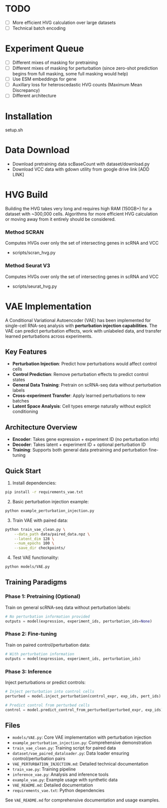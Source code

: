 # TODO
- [ ] More efficient HVG calculation over large datasets
- [ ] Technical batch encoding

# Experiment Queue
- [ ] Different mixes of masking for pretraining
- [ ] Different mixes of masking for perturbation (since zero-shot prediction begins from full masking, some full masking would help)
- [ ] Use ESM embeddings for gene 
- [ ] Auxillary loss for heteroscedastic HVG counts (Maximum Mean Discrepancy)
- [ ] Different architecture

# Installation

setup.sh 

# Data Download

- Download pretraining data scBaseCount with dataset/download.py
- Download VCC data with gdown utility from google drive link [ADD LINK]

# HVG Build

Building the HVG takes very long and requires high RAM (150GB+) for a dataset with ~300,000 cells. Algorithms for more efficient HVG calculation or moving away from it entirely should be considered.  

### Method SCRAN

Computes HVGs over only the set of intersecting genes in scRNA and VCC 

- scripts/scran_hvg.py

### Method Seurat V3

Computes HVGs over only the set of intersecting genes in scRNA and VCC 

- scripts/seurat_hvg.py

# VAE Implementation

A Conditional Variational Autoencoder (VAE) has been implemented for single-cell RNA-seq analysis with **perturbation injection capabilities**. The VAE can predict perturbation effects, work with unlabeled data, and transfer learned perturbations across experiments.

## Key Features

- **Perturbation Injection**: Predict how perturbations would affect control cells
- **Control Prediction**: Remove perturbation effects to predict control states  
- **General Data Training**: Pretrain on scRNA-seq data without perturbation labels
- **Cross-experiment Transfer**: Apply learned perturbations to new batches
- **Latent Space Analysis**: Cell types emerge naturally without explicit conditioning

## Architecture Overview

- **Encoder**: Takes gene expression + experiment ID (no perturbation info)
- **Decoder**: Takes latent + experiment ID + optional perturbation ID
- **Training**: Supports both general data pretraining and perturbation fine-tuning

## Quick Start

1. Install dependencies:
```bash
pip install -r requirements_vae.txt
```

2. Basic perturbation injection example:
```bash
python example_perturbation_injection.py
```

3. Train VAE with paired data:
```bash
python train_vae_clean.py \
    --data_path data/paired_data.npz \
    --latent_dim 128 \
    --num_epochs 100 \
    --save_dir checkpoints/
```

4. Test VAE functionality:
```bash
python models/VAE.py
```

## Training Paradigms

### Phase 1: Pretraining (Optional)
Train on general scRNA-seq data without perturbation labels:
```python
# No perturbation information provided
outputs = model(expression, experiment_ids, perturbation_ids=None)
```

### Phase 2: Fine-tuning 
Train on paired control/perturbation data:
```python
# With perturbation information
outputs = model(expression, experiment_ids, perturbation_ids)
```

### Phase 3: Inference
Inject perturbations or predict controls:
```python
# Inject perturbation into control cells
perturbed = model.inject_perturbation(control_expr, exp_ids, pert_ids)

# Predict control from perturbed cells  
control = model.predict_control_from_perturbed(perturbed_expr, exp_ids)
```

## Files

- `models/VAE.py`: Core VAE implementation with perturbation injection
- `example_perturbation_injection.py`: Comprehensive demonstration
- `train_vae_clean.py`: Training script for paired data
- `dataset/vae_paired_dataloader.py`: Data loader ensuring control/perturbation pairs
- `VAE_PERTURBATION_INJECTION.md`: Detailed technical documentation
- `train_vae.py`: Training pipeline
- `inference_vae.py`: Analysis and inference tools
- `example_vae.py`: Example usage with synthetic data
- `VAE_README.md`: Detailed documentation
- `requirements_vae.txt`: Python dependencies

See `VAE_README.md` for comprehensive documentation and usage examples.